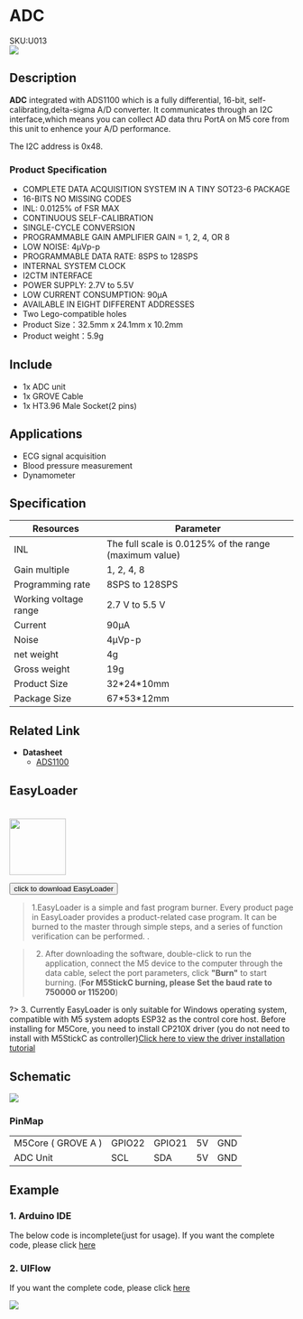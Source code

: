# ADC

<div class="badge badge-pill badge-primary product_sku_tag">SKU:U013</div>

<div class="product_pic"><img src="assets/img/product_pics/unit/M5GO_Unit_adc.webp"></div>

## Description

**ADC** integrated with ADS1100 which is a fully differential, 16-bit, self-calibrating,delta-sigma A/D converter.
It communicates through an I2C interface,which means you can collect AD data thru PortA on M5 core from this unit to enhence your A/D performance.

The I2C address is 0x48.

### Product Specification

- COMPLETE DATA ACQUISITION SYSTEM IN A
   TINY SOT23-6 PACKAGE
- 16-BITS NO MISSING CODES
- INL: 0.0125% of FSR MAX
- CONTINUOUS SELF-CALIBRATION
- SINGLE-CYCLE CONVERSION
- PROGRAMMABLE GAIN AMPLIFIER
GAIN = 1, 2, 4, OR 8
- LOW NOISE: 4µVp-p
- PROGRAMMABLE DATA RATE: 8SPS to 128SPS
- INTERNAL SYSTEM CLOCK
- I2CTM INTERFACE
- POWER SUPPLY: 2.7V to 5.5V
- LOW CURRENT CONSUMPTION: 90µA
- AVAILABLE IN EIGHT DIFFERENT ADDRESSES
- Two Lego-compatible holes
- Product Size：32.5mm x 24.1mm x 10.2mm
- Product weight：5.9g

## Include

- 1x ADC unit
- 1x GROVE Cable
- 1x HT3.96 Male Socket(2 pins)

## Applications

-  ECG signal acquisition
-  Blood pressure measurement
-  Dynamometer


## Specification
   
<table class="table-1">
    <thead>
      <tr>
         <th>Resources</th>
         <th>Parameter</th>
      </tr>
    </thead>
    <tbody>
        <tr>
            <td> INL </td>
            <td> The full scale is 0.0125% of the range (maximum value) </td>
        </tr>
        <tr>
            <td> Gain multiple </td>
            <td> 1, 2, 4, 8 </td>
        </tr>
        <tr>
            <td> Programming rate </td>
            <td> 8SPS to 128SPS </td>
        </tr>
        <tr>
            <td> Working voltage range </td>
            <td> 2.7 V to 5.5 V </td>
        </tr>
        <tr>
            <td> Current </td>
            <td> 90µA </td>
        </tr>
        <tr>
            <td> Noise </td>
            <td> 4μVp-p </td>
        </tr>
        <tr>
            <td>net weight</td>
            <td>4g</td>
        </tr>
        <tr>
            <td>Gross weight</td>
            <td>19g</td>
        </tr>
        <tr>
            <td>Product Size</td>
            <td>32*24*10mm</td>
        </tr>
        <tr>
            <td>Package Size</td>
            <td>67*53*12mm</td>
        </tr>
    </tbody>
</table>



## Related Link

-  **Datasheet** 
   - [ADS1100](https://m5stack.oss-cn-shenzhen.aliyuncs.com/resource/docs/datasheet/unit/ADS1100_en.pdf)

## EasyLoader

<img src="https://m5stack.oss-cn-shenzhen.aliyuncs.com/image/EasyLoader_logo.webp" width="100px" style="margin-top:20px">

<a href="https://m5stack.oss-cn-shenzhen.aliyuncs.com/EasyLoader/Unit/EasyLoader_ADC.exe"><button type="button" class="btn btn-primary">click to download EasyLoader</button></a>

>1.EasyLoader is a simple and fast program burner. Every product page in EasyLoader provides a product-related case program. It can be burned to the master through simple steps, and a series of function verification can be performed. .

>2. After downloading the software, double-click to run the application, connect the M5 device to the computer through the data cable, select the port parameters, click **"Burn"** to start burning. (**For M5StickC burning, please Set the baud rate to 750000 or 115200**)

?> 3. Currently EasyLoader is only suitable for Windows operating system, compatible with M5 system adopts ESP32 as the control core host. Before installing for M5Core, you need to install CP210X driver (you do not need to install with M5StickC as controller)[Click here to view the driver installation tutorial](en/related_documents/M5Burner#install-usb-driver)

## Schematic

<img src="assets/img/product_pics/unit/adc_sch.JPG">

### PinMap

<table>
 <tr><td>M5Core ( GROVE A )</td><td>GPIO22</td><td>GPIO21</td><td>5V</td><td>GND</td></tr>
 <tr><td>ADC Unit</td><td>SCL</td><td>SDA</td><td>5V</td><td>GND</td></tr>
</table>

## Example

### 1. Arduino IDE

The below code is incomplete(just for usage). If you want the complete code, please click [here](https://github.com/m5stack/M5Stack/tree/master/examples/Unit/ADC_ADS1100)

### 2. UIFlow

If you want the complete code, please click [here](https://github.com/m5stack/M5-ProductExampleCodes/tree/master/Unit/ADC/UIFlow)

<img src="assets/img/product_pics/unit/unit_example/ADC/example_unit_adc_01.webp">

<script>

   var purchase_link = 'https://m5stack.com/collections/m5-unit/products/adc-unit';

   anchor_search(purchase_link);
   scrollFunc();

</script>